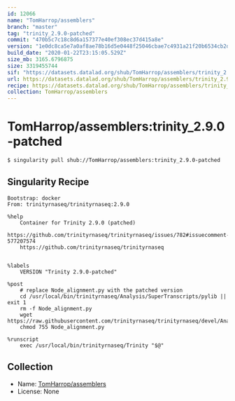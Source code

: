 ```yaml
---
id: 12066
name: "TomHarrop/assemblers"
branch: "master"
tag: "trinity_2.9.0-patched"
commit: "470b5c7c18c8d6a157377e40ef308ec37d415a8e"
version: "1e0dc8ca5e7a0af8ae78b16d5e0448f25046cbae7c4931a21f20b6534cb2d99a"
build_date: "2020-01-22T23:15:05.529Z"
size_mb: 3165.6796875
size: 3319455744
sif: "https://datasets.datalad.org/shub/TomHarrop/assemblers/trinity_2.9.0-patched/2020-01-22-470b5c7c-1e0dc8ca/1e0dc8ca5e7a0af8ae78b16d5e0448f25046cbae7c4931a21f20b6534cb2d99a.sif"
url: https://datasets.datalad.org/shub/TomHarrop/assemblers/trinity_2.9.0-patched/2020-01-22-470b5c7c-1e0dc8ca/
recipe: https://datasets.datalad.org/shub/TomHarrop/assemblers/trinity_2.9.0-patched/2020-01-22-470b5c7c-1e0dc8ca/Singularity
collection: TomHarrop/assemblers
---
```


# TomHarrop/assemblers:trinity_2.9.0-patched

```bash
$ singularity pull shub://TomHarrop/assemblers:trinity_2.9.0-patched
```

## Singularity Recipe

```singularity
Bootstrap: docker
From: trinityrnaseq/trinityrnaseq:2.9.0

%help
    Container for Trinity 2.9.0 (patched)
    https://github.com/trinityrnaseq/trinityrnaseq/issues/782#issuecomment-577207574
    https://github.com/trinityrnaseq/trinityrnaseq


%labels
    VERSION "Trinity 2.9.0-patched"

%post    
    # replace Node_alignment.py with the patched version 
    cd /usr/local/bin/trinityrnaseq/Analysis/SuperTranscripts/pylib || exit 1
    rm -f Node_alignment.py
    wget https://raw.githubusercontent.com/trinityrnaseq/trinityrnaseq/devel/Analysis/SuperTranscripts/pylib/Node_alignment.py
    chmod 755 Node_alignment.py

%runscript
    exec /usr/local/bin/trinityrnaseq/Trinity "$@"
```

## Collection

 - Name: [TomHarrop/assemblers](https://github.com/TomHarrop/assemblers)
 - License: None

